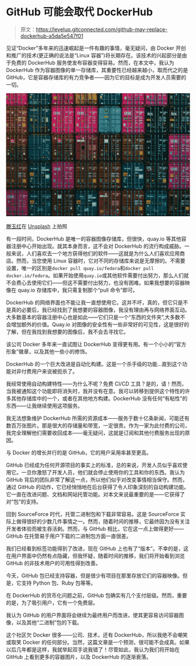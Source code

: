 # GitHub 可能会取代 DockerHub

> 原文：<https://levelup.gitconnected.com/github-may-replace-dockerhub-a5da5e547f01>

见证“Docker”多年来的迅速崛起是一件有趣的事情，毫无疑问，由 Docker 开创和推广的技术(更正确的说法是“Linux 容器”)将长期存在。该技术的兴起部分是由于免费的 DockerHub 服务使发布容器变得容易。然而，在本文中，我认为 DockerHub 作为容器图像的单一存储库，其重要性已经越来越小，取而代之的是 GitHub，它是容器存储库的有力竞争者——因为它的目标是成为开发人员需要的一切。

![](img/2c32fada6b7848e00ff4a764ac593f92.png)

[滕玉红](https://unsplash.com/@live_for_photo?utm_source=unsplash&utm_medium=referral&utm_content=creditCopyText)在 [Unsplash](https://unsplash.com/s/photos/shipping-container?utm_source=unsplash&utm_medium=referral&utm_content=creditCopyText) 上拍照

有一段时间，DockerHub 是唯一的容器图像存储库，但很快，quay.io 等其他容器注册中心开始出现。就其本身而言，这不会对 DockerHub 的流行构成威胁。一般来说，人们喜欢去一个地方获得他们的软件——这就是为什么人们喜欢应用商店。然而，当您使用 Linux 容器时，它对不同的存储库来说是无摩擦的。不需要设置，唯一的区别是`docker pull quay.io/fedora`和`docker pull docker.io/fedora`。如果开始使用`quay.io`或其他软件需要付出努力，那么人们就不会费心去使用它们——但这不需要付出努力，也没有困难。如果我想要的容器映像在 quay.io 存储库中，我只需复制那个“pull 命令”即可。

DockerHub 的网络界面也不能让我一直想使用它。这并不坏，真的，但它只是不是真的必要后，我已经找到了我想要的容器图像，我没有理由再与网络界面互动。大多数基本的容器注册中心也是如此——它们只是一个“东西的文件夹”,大多数不会增加额外的价值。Quay.io 对图像的安全性有一些非常好的可见性，这是很好的了解，但在我找到我想要的图像后，我不会去寻找它。

该公司 Docker 多年来一直试图让 DockerHub 变得更有用。有一个小小的“官方形象”徽章，以及其他一些小的修饰。

DockerHub 的一个巨大改进是自动化构建。这是一个杀手级的功能…直到这个功能对非付费用户来说被扼杀了。

我经常使用自动构建特性——为什么不呢？免费 CI/CD 工具？是的，请！然而，当我被通知这个功能即将消失时，我并没有在意。我可以转移到提供这个特性的许多其他存储库中的一个，或者在其他地方构建。DockerHub 没有任何“有粘性”的东西——让我继续使用这项服务。

我无法想象维护 DockerHub 所需的资源成本——服务于数十亿条新闻，可能还有数百万张图片。那是很大的存储量和带宽，一定很贵。作为一家为此付费的公司，我完全理解他们需要收回成本——毫无疑问，这就是订阅和其他付费服务出现的原因。

与 Docker 的增长并行的是 GitHub，它的用户采用率甚至更高。

GitHub 已经成为任何开源项目的事实上的标准，总的来说，开发人员似乎喜欢使用它。一旦你激怒了开发人员，他们就会停止使用你的工具和你的东西。我认为 GitHub 背后的团队非常了解这一点，所以他们似乎对改变事情相当保守。然而，通过 GitHub 的动作，它已经悄悄地在后台获得了令人印象深刻的自动构建功能。它一直在改进问题、文档和网站托管功能。对本文来说最重要的是——它获得了对“包”的支持。

回到 SourceForce 时代，托管二进制包和下载非常容易。这是 SourceForce 实际上做得很好的少数几件事情之一。然而，随着时间的推移，它最终因为没有关注开发者体验而被生吞活剥。然而，与 GitHub 相比，它在这一点上做得更好——GitHub 在托管易于用户下载的二进制包方面一直很差。

我们已经看到标签功能得到了改进，现在 GitHub 上也有了“版本”。不幸的是，这在用户界面中仍然有点隐藏，但我怀疑，随着时间的推移，我们将开始看到浏览 GitHub 的非技术用户的可用性得到改善。

今天，GitHub 包已经支持容器，但是很少有项目在那里存放它们的容器映像。但是，它支持 Python 包、Ruby 包等等。

在 DockerHub 的货币化问题之前，GitHub 包确实有几个支付层级。然而，重要的是，为了吸引用户，它有一个免费层。

我认为 GitHub 的用户界面将会继续为最终用户而改进，使其更容易访问容器图像，以及其他“二进制”包的下载。

这个社区欠 Docker 很多——公司、技术，还有 DockerHub，所以我绝不会嘲笑或取笑 Docker 的任何部分。当然，这篇文章是一个预测，很可能不会成真。如果以后几年都是这样，我就举起双手说我错了！尽管如此，我认为我们将开始在 GitHub 上看到更多的容器图片，以及 DockerHub 的逐渐衰落。